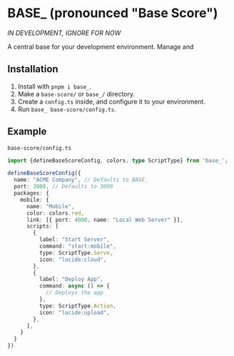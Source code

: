 # BASE_ (pronounced "Base Score")

_IN DEVELOPMENT, IGNORE FOR NOW_

A central base for your development environment. Manage and 

## Installation

1. Install with `pnpm i base_`.
2. Make a `base-score/` or `base_/` directory.
3. Create a `config.ts` inside, and configure it to your environment.
4. Run `base_ base-score/config.ts`.

## Example

`base-score/config.ts`
```ts
import {defineBaseScoreConfig, colors, type ScriptType} from 'base_';

defineBaseScoreConfig({
  name: "ACME Company", // Defaults to BASE_
  port: 3000, // Defaults to 3000
  packages: {
    mobile: {
      name: "Mobile",
      color: colors.red,
      link: [{ port: 4000, name: "Local Web Server" }],
      scripts: [
        {
          label: "Start Server",
          command: "start:mobile",
          type: ScriptType.Serve,
          icon: "lucide:cloud",
        },
        {
          label: "Deploy App",
          command: async () => {
            // Deploys the app
          },
          type: ScriptType.Action,
          icon: "lucide:upload",
        },
      ],
    }
  }
})
```
